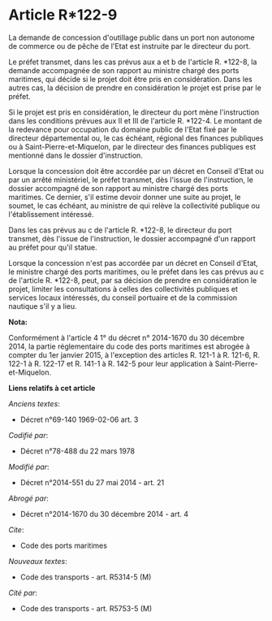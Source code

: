 # Article R*122-9

La demande de concession d'outillage public dans un port non autonome de commerce ou de pêche de l'Etat est instruite par le
directeur du port. 

Le préfet transmet, dans les cas prévus aux a et b de l'article R. *122-8, la demande accompagnée de son rapport au ministre
chargé des ports maritimes, qui décide si le projet doit être pris en considération. Dans les autres cas, la décision de
prendre en considération le projet est prise par le préfet. 

Si le projet est pris en considération, le directeur du port mène l'instruction dans les conditions prévues aux II et III de
l'article R. *122-4. Le montant de la redevance pour occupation du domaine public de l'Etat fixé par le   directeur
départemental ou, le cas échéant, régional des finances publiques ou à Saint-Pierre-et-Miquelon, par le directeur des
finances publiques est mentionné dans le dossier d'instruction. 

Lorsque la concession doit être accordée par un décret en Conseil d'Etat ou par un arrêté ministériel, le préfet transmet,
dès l'issue de l'instruction, le dossier accompagné de son rapport au ministre chargé des ports maritimes. Ce dernier, s'il
estime devoir donner une suite au projet, le soumet, le cas échéant, au ministre de qui relève la collectivité publique ou
l'établissement intéressé. 

Dans les cas prévus au c de l'article R. *122-8, le directeur du port transmet, dès l'issue de l'instruction, le dossier
accompagné d'un rapport au préfet pour qu'il statue. 

Lorsque la concession n'est pas accordée par un décret en Conseil d'Etat, le ministre chargé des ports maritimes, ou le
préfet dans les cas prévus au c de l'article R. *122-8, peut, par sa décision de prendre en considération le projet, limiter
les consultations à celles des collectivités publiques et services locaux intéressés, du conseil portuaire et de la
commission nautique s'il y a lieu.

**Nota:**

Conformément à l'article 4 1° du décret n° 2014-1670 du 30 décembre 2014, la partie réglementaire du code des ports maritimes
est abrogée à compter du 1er janvier 2015, à l'exception des articles R. 121-1 à R. 121-6, R. 122-1 à R. 122-17 et R. 141-1 à
R. 142-5 pour leur application à Saint-Pierre-et-Miquelon.

**Liens relatifs à cet article**

_Anciens textes_:

  - Décret n°69-140 1969-02-06 art. 3

_Codifié par_:

  - Décret n°78-488 du 22 mars 1978

_Modifié par_:

  - Décret n°2014-551 du 27 mai 2014 - art. 21

_Abrogé par_:

  - Décret n°2014-1670 du 30 décembre 2014 - art. 4

_Cite_:

  - Code des ports maritimes

_Nouveaux textes_:

  - Code des transports - art. R5314-5 (M)

_Cité par_:

  - Code des transports - art. R5753-5 (M)
